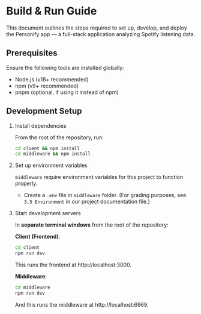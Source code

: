 # Build & Run Guide

This document outlines the steps required to set up, develop, and deploy the Personify app — a full-stack application analyzing Spotify listening data.

## Prerequisites

Ensure the following tools are installed globally:

-   Node.js (v18+ recommended)
-   npm (v9+ recommended)
-   pnpm (optional, if using it instead of npm)

## Development Setup

1. Install dependencies

    From the root of the repository, run:

    ```bash
    cd client && npm install
    cd middleware && npm install
    ```

2. Set up environment variables

    `middleware` require environment variables for this project to function properly.

    - Create a `.env` file in `middleware` folder. (For grading purposes, see `3.5 Environment` in our project documentation file.)

3. Start development servers

    In **separate terminal windows** from the root of the repository:

    **Client (Frontend)**:

    ```bash
    cd client
    npm run dev
    ```

    This runs the frontend at http://localhost:3000.

    **Middleware**:

    ```bash
    cd middleware
    npm run dev
    ```

    And this runs the middleware at http://localhost:6969.
